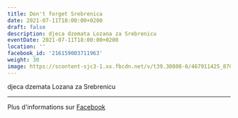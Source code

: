 ```yaml
---
title: Don't forget Srebrenica
date: 2021-07-11T18:00:00+0200
draft: false
description: djeca dzemata Lozana za Srebrenicu
eventDate: 2021-07-11T18:00:00+0200
location: ''
facebook_id: '216159003711963'
weight: 30
image: https://scontent-sjc3-1.xx.fbcdn.net/v/t39.30808-6/467911425_8702124949883247_8451066247417132989_n.jpg?_nc_cat=103&ccb=1-7&_nc_sid=9e60e4&_nc_ohc=sQSnFJ39O2AQ7kNvwEqGRnU&_nc_oc=AdleMQrBbywNtMCH85w6sLN4vfMR9DKTjbGy_nHenlYUYd9uCxhrK8-Lws2o2ssJkHA&_nc_zt=23&_nc_ht=scontent-sjc3-1.xx&edm=ABTKTjYEAAAA&_nc_gid=VXOCyJuzDbWGhAfh4PpYwQ&oh=00_AfcCNhUEZywNNSFnwpFrV9ETmeg_4oHb80wyjGjyXxp-3g&oe=68F79F59
---
```


djeca dzemata Lozana za Srebrenicu

---

Plus d'informations sur [Facebook](https://facebook.com/events/216159003711963)